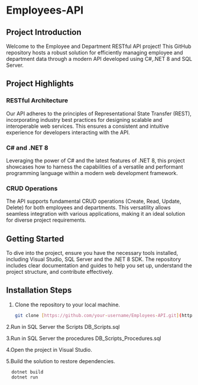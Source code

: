 # Employees-API

## Project Introduction

Welcome to the Employee and Department RESTful API project! This GitHub repository hosts a robust solution for efficiently managing employee and department data through a modern API developed using C#,.NET 8 and SQL Server.

## Project Highlights

### RESTful Architecture

Our API adheres to the principles of Representational State Transfer (REST), incorporating industry best practices for designing scalable and interoperable web services. This ensures a consistent and intuitive experience for developers interacting with the API.

### C# and .NET 8

Leveraging the power of C# and the latest features of .NET 8, this project showcases how to harness the capabilities of a versatile and performant programming language within a modern web development framework.

### CRUD Operations

The API supports fundamental CRUD operations (Create, Read, Update, Delete) for both employees and departments. This versatility allows seamless integration with various applications, making it an ideal solution for diverse project requirements.

## Getting Started

To dive into the project, ensure you have the necessary tools installed, including Visual Studio, SQL Server and the .NET 8 SDK. The repository includes clear documentation and guides to help you set up, understand the project structure, and contribute effectively.

## Installation Steps

1. Clone the repository to your local machine.
   ```bash
   git clone [https://github.com/your-username/Employees-API.git](https://github.com/MariangelaNM/Employees-API.git)https://github.com/MariangelaNM/Employees-API.git
   
2.Run in SQL Server the Scripts DB_Scripts.sql

3.Run in SQL Server the procedures DB_Scripts_Procedures.sql

4.Open the project in Visual Studio.
   
5.Build the solution to restore dependencies.
   ```
     dotnet build
     dotnet run
  
